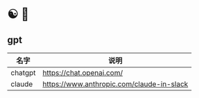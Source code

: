 # ☯️ 🤖 

## gpt

|名字|说明|
|-|-|
|chatgpt|https://chat.openai.com/|
|claude|https://www.anthropic.com/claude-in-slack|
